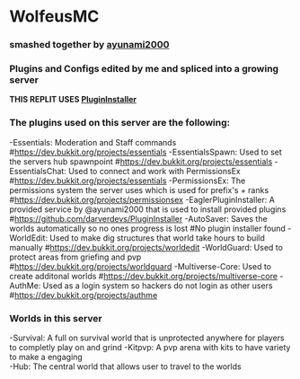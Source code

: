 # WolfeusMC

### smashed together by [ayunami2000](https://github.com/ayunami2000)
### Plugins and Configs edited by me and spliced into a growing server

**THIS REPLIT USES [PluginInstaller](https://github.com/darverdevs/PluginInstaller)**

### The plugins used on this server are the following:

-Essentials: Moderation and Staff commands #https://dev.bukkit.org/projects/essentials
-EssentialsSpawn: Used to set the servers hub spawnpoint #https://dev.bukkit.org/projects/essentials
-EssentialsChat: Used to connect and work with PermissionsEx #https://dev.bukkit.org/projects/essentials
-PermissionsEx: The permissions system the server uses which is used for prefix's + ranks #https://dev.bukkit.org/projects/permissionsex
-EaglerPluginInstaller: A provided service by @ayunami2000 that is used to install provided plugins #https://github.com/darverdevs/PluginInstaller
-AutoSaver: Saves the worlds automatically so no ones progress is lost #No plugin installer found 
-WorldEdit: Used to make dig structures that world take hours to build manually #https://dev.bukkit.org/projects/worldedit
-WorldGuard: Used to protect areas from griefing and pvp #https://dev.bukkit.org/projects/worldguard
-Multiverse-Core: Used to create additonal worlds #https://dev.bukkit.org/projects/multiverse-core
-AuthMe: Used as a login system so hackers do not login as other users #https://dev.bukkit.org/projects/authme

### Worlds in this server

-Survival: A full on survival world that is unprotected anywhere for players to completly play on and grind
-Kitpvp: A pvp arena with kits to have variety to make a engaging  
-Hub: The central world that allows user to travel to the worlds
